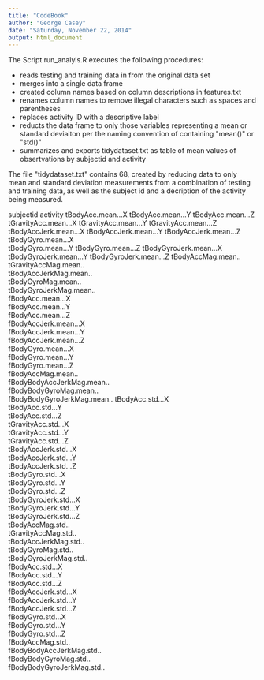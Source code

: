 ```yaml
---
title: "CodeBook"
author: "George Casey"
date: "Saturday, November 22, 2014"
output: html_document
---
```


The Script run_analyis.R executes the following procedures:
 - reads testing and training data in from the original data set
 - merges into a single data frame
 - created column names based on column descriptions in features.txt
 - renames column names to remove illegal characters such as spaces and parentheses
 - replaces activity ID with a descriptive label
 - reducts the data frame to only those variables representing a mean or standard deviaiton per the naming
 convention of containing "mean()" or "std()"
 - summarizes and exports tidydataset.txt as table of mean values of obsertvations by subjectid and activity

The file "tidydataset.txt" contains 68, created by reducing data to only mean and standard deviation measurements from a combination of testing and training data, as well as the subject id and a decription of the activity being measured.

subjectid
activity
tBodyAcc.mean...X
tBodyAcc.mean...Y
tBodyAcc.mean...Z
tGravityAcc.mean...X
tGravityAcc.mean...Y
tGravityAcc.mean...Z
tBodyAccJerk.mean...X
tBodyAccJerk.mean...Y
tBodyAccJerk.mean...Z     
tBodyGyro.mean...X         
tBodyGyro.mean...Y
tBodyGyro.mean...Z
tBodyGyroJerk.mean...X
tBodyGyroJerk.mean...Y
tBodyGyroJerk.mean...Z
tBodyAccMag.mean..
tGravityAccMag.mean..       
tBodyAccJerkMag.mean..     
tBodyGyroMag.mean..         
tBodyGyroJerkMag.mean..     
fBodyAcc.mean...X           
fBodyAcc.mean...Y          
fBodyAcc.mean...Z           
fBodyAccJerk.mean...X       
fBodyAccJerk.mean...Y       
fBodyAccJerk.mean...Z      
fBodyGyro.mean...X          
fBodyGyro.mean...Y          
fBodyGyro.mean...Z          
fBodyAccMag.mean..         
fBodyBodyAccJerkMag.mean..  
fBodyBodyGyroMag.mean..     
fBodyBodyGyroJerkMag.mean.. 
tBodyAcc.std...X           
tBodyAcc.std...Y            
tBodyAcc.std...Z            
tGravityAcc.std...X         
tGravityAcc.std...Y        
tGravityAcc.std...Z         
tBodyAccJerk.std...X        
tBodyAccJerk.std...Y        
tBodyAccJerk.std...Z       
tBodyGyro.std...X           
tBodyGyro.std...Y           
tBodyGyro.std...Z           
tBodyGyroJerk.std...X      
tBodyGyroJerk.std...Y       
tBodyGyroJerk.std...Z       
tBodyAccMag.std..           
tGravityAccMag.std..       
tBodyAccJerkMag.std..       
tBodyGyroMag.std..          
tBodyGyroJerkMag.std..      
fBodyAcc.std...X           
fBodyAcc.std...Y            
fBodyAcc.std...Z            
fBodyAccJerk.std...X        
fBodyAccJerk.std...Y       
fBodyAccJerk.std...Z        
fBodyGyro.std...X           
fBodyGyro.std...Y           
fBodyGyro.std...Z          
fBodyAccMag.std..           
fBodyBodyAccJerkMag.std..   
fBodyBodyGyroMag.std..      
fBodyBodyGyroJerkMag.std.. 